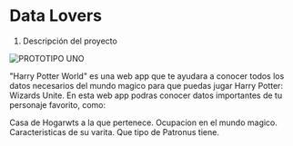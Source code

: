# Data Lovers

1. Descripción del proyecto

![PROTOTIPO UNO](./src/Imagenes/wizads-unite-logo.png)

"Harry Potter World" es una web app que te ayudara a conocer todos los datos necesarios del mundo magico para que puedas jugar Harry Potter: Wizards Unite. En esta web app podras conocer datos importantes de tu personaje favorito, como:

Casa de Hogarwts a la que pertenece.
Ocupacion en el mundo magico.
Caracteristicas de su varita.
Que tipo de Patronus tiene.
